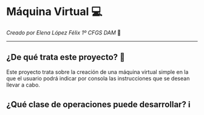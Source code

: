  <h1>Máquina Virtual 💻</h1>
 <i>Creado por Elena López Félix 1º CFGS DAM</i> 📝
 <hr>
 <h2>¿De qué trata este proyecto? 🤔</h2> 
 Este proyecto trata sobre la creación de una máquina virtual simple en la que el usuario podrá indicar por consola las instrucciones que se desean llevar a cabo.
 <h2>¿Qué clase de operaciones puede desarrollar? ℹ️</h2>
 
